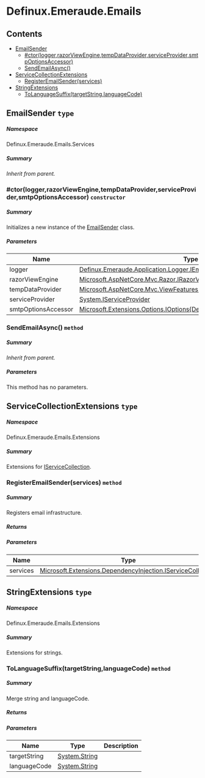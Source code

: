 <a name='assembly'></a>
# Definux.Emeraude.Emails

## Contents

- [EmailSender](#T-Definux-Emeraude-Emails-Services-EmailSender 'Definux.Emeraude.Emails.Services.EmailSender')
  - [#ctor(logger,razorViewEngine,tempDataProvider,serviceProvider,smtpOptionsAccessor)](#M-Definux-Emeraude-Emails-Services-EmailSender-#ctor-Definux-Emeraude-Application-Logger-IEmLogger,Microsoft-AspNetCore-Mvc-Razor-IRazorViewEngine,Microsoft-AspNetCore-Mvc-ViewFeatures-ITempDataProvider,System-IServiceProvider,Microsoft-Extensions-Options-IOptions{Definux-Utilities-Options-SmtpOptions}- 'Definux.Emeraude.Emails.Services.EmailSender.#ctor(Definux.Emeraude.Application.Logger.IEmLogger,Microsoft.AspNetCore.Mvc.Razor.IRazorViewEngine,Microsoft.AspNetCore.Mvc.ViewFeatures.ITempDataProvider,System.IServiceProvider,Microsoft.Extensions.Options.IOptions{Definux.Utilities.Options.SmtpOptions})')
  - [SendEmailAsync()](#M-Definux-Emeraude-Emails-Services-EmailSender-SendEmailAsync-System-String,Definux-Emeraude-Application-Emails-EmailModel- 'Definux.Emeraude.Emails.Services.EmailSender.SendEmailAsync(System.String,Definux.Emeraude.Application.Emails.EmailModel)')
- [ServiceCollectionExtensions](#T-Definux-Emeraude-Emails-Extensions-ServiceCollectionExtensions 'Definux.Emeraude.Emails.Extensions.ServiceCollectionExtensions')
  - [RegisterEmailSender(services)](#M-Definux-Emeraude-Emails-Extensions-ServiceCollectionExtensions-RegisterEmailSender-Microsoft-Extensions-DependencyInjection-IServiceCollection- 'Definux.Emeraude.Emails.Extensions.ServiceCollectionExtensions.RegisterEmailSender(Microsoft.Extensions.DependencyInjection.IServiceCollection)')
- [StringExtensions](#T-Definux-Emeraude-Emails-Extensions-StringExtensions 'Definux.Emeraude.Emails.Extensions.StringExtensions')
  - [ToLanguageSuffix(targetString,languageCode)](#M-Definux-Emeraude-Emails-Extensions-StringExtensions-ToLanguageSuffix-System-String,System-String- 'Definux.Emeraude.Emails.Extensions.StringExtensions.ToLanguageSuffix(System.String,System.String)')

<a name='T-Definux-Emeraude-Emails-Services-EmailSender'></a>
## EmailSender `type`

##### Namespace

Definux.Emeraude.Emails.Services

##### Summary

*Inherit from parent.*

<a name='M-Definux-Emeraude-Emails-Services-EmailSender-#ctor-Definux-Emeraude-Application-Logger-IEmLogger,Microsoft-AspNetCore-Mvc-Razor-IRazorViewEngine,Microsoft-AspNetCore-Mvc-ViewFeatures-ITempDataProvider,System-IServiceProvider,Microsoft-Extensions-Options-IOptions{Definux-Utilities-Options-SmtpOptions}-'></a>
### #ctor(logger,razorViewEngine,tempDataProvider,serviceProvider,smtpOptionsAccessor) `constructor`

##### Summary

Initializes a new instance of the [EmailSender](#T-Definux-Emeraude-Emails-Services-EmailSender 'Definux.Emeraude.Emails.Services.EmailSender') class.

##### Parameters

| Name | Type | Description |
| ---- | ---- | ----------- |
| logger | [Definux.Emeraude.Application.Logger.IEmLogger](#T-Definux-Emeraude-Application-Logger-IEmLogger 'Definux.Emeraude.Application.Logger.IEmLogger') |  |
| razorViewEngine | [Microsoft.AspNetCore.Mvc.Razor.IRazorViewEngine](#T-Microsoft-AspNetCore-Mvc-Razor-IRazorViewEngine 'Microsoft.AspNetCore.Mvc.Razor.IRazorViewEngine') |  |
| tempDataProvider | [Microsoft.AspNetCore.Mvc.ViewFeatures.ITempDataProvider](#T-Microsoft-AspNetCore-Mvc-ViewFeatures-ITempDataProvider 'Microsoft.AspNetCore.Mvc.ViewFeatures.ITempDataProvider') |  |
| serviceProvider | [System.IServiceProvider](http://msdn.microsoft.com/query/dev14.query?appId=Dev14IDEF1&l=EN-US&k=k:System.IServiceProvider 'System.IServiceProvider') |  |
| smtpOptionsAccessor | [Microsoft.Extensions.Options.IOptions{Definux.Utilities.Options.SmtpOptions}](#T-Microsoft-Extensions-Options-IOptions{Definux-Utilities-Options-SmtpOptions} 'Microsoft.Extensions.Options.IOptions{Definux.Utilities.Options.SmtpOptions}') |  |

<a name='M-Definux-Emeraude-Emails-Services-EmailSender-SendEmailAsync-System-String,Definux-Emeraude-Application-Emails-EmailModel-'></a>
### SendEmailAsync() `method`

##### Summary

*Inherit from parent.*

##### Parameters

This method has no parameters.

<a name='T-Definux-Emeraude-Emails-Extensions-ServiceCollectionExtensions'></a>
## ServiceCollectionExtensions `type`

##### Namespace

Definux.Emeraude.Emails.Extensions

##### Summary

Extensions for [IServiceCollection](#T-Microsoft-Extensions-DependencyInjection-IServiceCollection 'Microsoft.Extensions.DependencyInjection.IServiceCollection').

<a name='M-Definux-Emeraude-Emails-Extensions-ServiceCollectionExtensions-RegisterEmailSender-Microsoft-Extensions-DependencyInjection-IServiceCollection-'></a>
### RegisterEmailSender(services) `method`

##### Summary

Registers email infrastructure.

##### Returns



##### Parameters

| Name | Type | Description |
| ---- | ---- | ----------- |
| services | [Microsoft.Extensions.DependencyInjection.IServiceCollection](#T-Microsoft-Extensions-DependencyInjection-IServiceCollection 'Microsoft.Extensions.DependencyInjection.IServiceCollection') |  |

<a name='T-Definux-Emeraude-Emails-Extensions-StringExtensions'></a>
## StringExtensions `type`

##### Namespace

Definux.Emeraude.Emails.Extensions

##### Summary

Extensions for strings.

<a name='M-Definux-Emeraude-Emails-Extensions-StringExtensions-ToLanguageSuffix-System-String,System-String-'></a>
### ToLanguageSuffix(targetString,languageCode) `method`

##### Summary

Merge string and languageCode.

##### Returns



##### Parameters

| Name | Type | Description |
| ---- | ---- | ----------- |
| targetString | [System.String](http://msdn.microsoft.com/query/dev14.query?appId=Dev14IDEF1&l=EN-US&k=k:System.String 'System.String') |  |
| languageCode | [System.String](http://msdn.microsoft.com/query/dev14.query?appId=Dev14IDEF1&l=EN-US&k=k:System.String 'System.String') |  |
